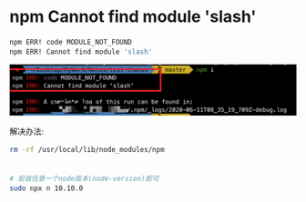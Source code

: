 # npm Cannot find module 'slash'

```sh
npm ERR! code MODULE_NOT_FOUND
npm ERR! Cannot find module 'slash'
```

![npm-cannot-find-slate.png](../images/npm-cannot-find-slate.png)

解决办法:

```sh
rm -rf /usr/local/lib/node_modules/npm


# 安装任意一个node版本(node-version)即可
sudo npx n 10.10.0
```
